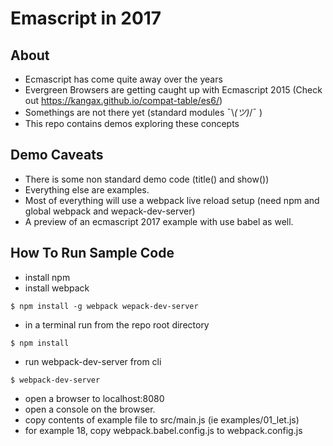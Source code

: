 # Emascript in 2017

## About
* Ecmascript has come quite away over the years
* Evergreen Browsers are getting caught up with Ecmascript 2015 (Check out https://kangax.github.io/compat-table/es6/)
* Somethings are not there yet (standard modules ¯\\_(ツ)_/¯ )
* This repo contains demos exploring these concepts

## Demo Caveats
* There is some non standard demo code (title() and show())
* Everything else are examples.
* Most of everything will use a webpack live reload setup (need npm and global webpack and wepack-dev-server)
* A preview of an ecmascript 2017 example with use babel as well.

## How To Run Sample Code
* install npm
* install webpack
```
$ npm install -g webpack wepack-dev-server
```

* in a terminal run from the repo root directory

```
$ npm install
```

* run webpack-dev-server from cli

```
$ webpack-dev-server
```

* open a browser to localhost:8080
* open a console on the browser.
* copy contents of example file to src/main.js (ie examples/01_let.js)
* for example 18, copy webpack.babel.config.js to webpack.config.js
